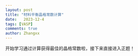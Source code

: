 ```yaml
---
layout: post
title: "材料平衡晶格常数计算"
date:   2023-12-4
tags: [VASP]
comments: true
author: Zhangxx
---
```


开始学习通过计算获得最佳的晶格常数啦，接下来直接进入正题！

<!-- more -->
